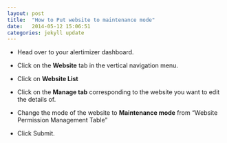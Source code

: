 ```yaml
---
layout: post
title:  "How to Put website to maintenance mode"
date:   2014-05-12 15:06:51
categories: jekyll update
---
```


* Head over to your alertimizer dashboard.

* Click on the **Website** tab in the vertical navigation menu. 

* Click on **Website List**

* Click on the **Manage tab** corresponding to the website you want to edit the details of.

* Change the mode of the website to **Maintenance mode** from “Website Permission Management Table”

* Click Submit.